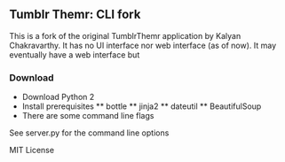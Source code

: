 ## Tumblr Themr: CLI fork

This is a fork of the original TumblrThemr application by Kalyan Chakravarthy. It has no UI interface nor web interface (as of now). It may eventually have a web interface but 

### Download

 * Download Python 2
 * Install prerequisites
 ** bottle
 ** jinja2
 ** dateutil
 ** BeautifulSoup
 * There are some command line flags

See server.py for the command line options

MIT License